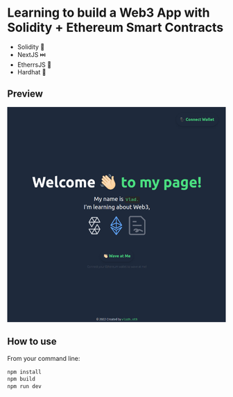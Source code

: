 # Learning to build a Web3 App with Solidity + Ethereum Smart Contracts

- Solidity 📜 
- NextJS ⏭️
- EtherrsJS 💎 
- Hardhat 👷

## Preview

![Welcome Page -](https://github.com/hernandez87v/my-wave-portal2/blob/main/public/welcomePage.png?raw=true 'Welcome Page')

## How to use

From your command line:

```bash
npm install
npm build
npm run dev
```
